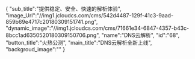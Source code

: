 {
	"sub_title":"提供稳定、安全、快速的解析体验",
	"image_Url":"//img1.jcloudcs.com/cms/542d4487-129f-41c3-9aad-859b69e4717c20180309151741.png",
	"dynamic_image":"//img1.jcloudcs.com/cms/71661e34-6847-4357-b43c-8bcc1ad6350520180309150706.png",
	"name":"DNS云解析",
	"id":"68",
	"button_title":"火热公测",
	"main_title":"DNS云解析全新上线",
	"backgroud_image":""
}